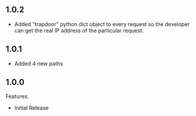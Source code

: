 ## 1.0.2

  - Added "trapdoor" python dict object to every request so the developer can get the real IP address of the particular request.

## 1.0.1

  - Added 4 new paths

## 1.0.0

Features:

  - Initial Release
